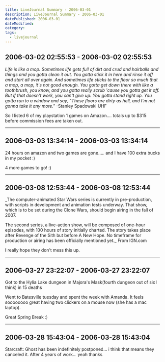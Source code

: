 ```yaml
---
title: LiveJournal Summary - 2006-03-01
description: LiveJournal Summary - 2006-03-01
datePublished: 2006-03-01
dateModified:
category:
tags:
  - livejournal
---
```


## 2006-03-02 02:55:53 - 2006-03-02 02:55:53

_Life is like a mop. Sometimes life gets full of dirt and crud and hairballs and things and you gotta clean it out. You gotta stick it in here and rinse it off and start all over again. And sometimes life sticks to the floor so much that a mop, a mop, it's not good enough. You gotta get down there with like a toothbrush, you know, and you gotta really scrub 'cause you gotta get it off. But if that doesn't work, you can't give up. You gotta stand right up. You gotta run to a window and say, "These floors are dirty as hell, and I'm not gonna take it any more."_
-Stanley Spadowski
UHF

So I listed 6 of my playstation 1 games on Amazon.... totals up to $315 before commission fees are taken out.

---

## 2006-03-03 13:34:14 - 2006-03-03 13:34:14

24 hours on amazon and two games are gone..... and I have 100 extra bucks in my pocket :)

4 more games to go! :)

---

## 2006-03-08 12:53:44 - 2006-03-08 12:53:44

\_The computer-animated Star Wars series is currently in pre-production, with scripts in development and animation tests underway. That show, which is to be set during the Clone Wars, should begin airing in the fall of 2007.

The second series, a live-action show, will be composed of one-hour episodes, with 100 hours of story initially charted. The story takes place after Revenge of the Sith but before A New Hope. No timeframe for production or airing has been officially mentioned yet.\_
From IGN.com

I really hope they don't mess this up.

---

## 2006-03-27 23:22:07 - 2006-03-27 23:22:07

Got to the Hylia Lake dungeon in Majora's Mask(fourth dungeon out of six I think) in 15 deaths

Went to Batesville tuesday and spent the week with Amanda. It feels soooooooo great having two clickers on a mouse now (she has a mac laptop).

Great Spring Break  :)

---

## 2006-03-28 15:43:04 - 2006-03-28 15:43:04

Starcraft: Ghost has been indefinitely postponed... i think that means they canceled it. After 4 years of work... yeah thanks.

